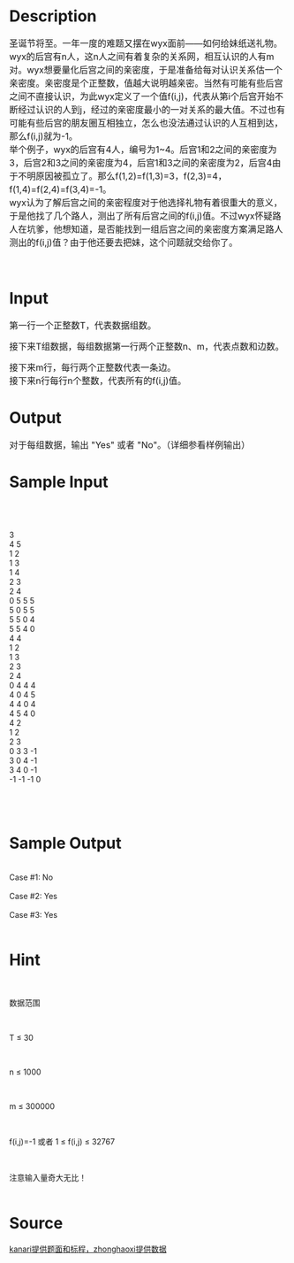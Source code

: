 
# Description

<div class="content"><p><span style="font-size: medium">圣诞节将至。一年一度的难题又摆在wyx面前——如何给妹纸送礼物。<br/>
wyx的后宫有n人，这n人之间有着复杂的关系网，相互认识的人有m对。wyx想要量化后宫之间的亲密度，于是准备给每对认识关系估一个亲密度。亲密度是个正整数，值越大说明越亲密。当然有可能有些后宫之间不直接认识，为此wyx定义了一个值f(i,j)，代表从第i个后宫开始不断经过认识的人到j，经过的亲密度最小的一对关系的最大值。不过也有可能有些后宫的朋友圈互相独立，怎么也没法通过认识的人互相到达，那么f(i,j)就为-1。<br/>
举个例子，wyx的后宫有4人，编号为1~4。后宫1和2之间的亲密度为3，后宫2和3之间的亲密度为4，后宫1和3之间的亲密度为2，后宫4由于不明原因被孤立了。那么f(1,2)=f(1,3)=3，f(2,3)=4，f(1,4)=f(2,4)=f(3,4)=-1。<br/>
wyx认为了解后宫之间的亲密程度对于他选择礼物有着很重大的意义，于是他找了几个路人，测出了所有后宫之间的f(i,j)值。不过wyx怀疑路人在坑爹，他想知道，是否能找到一组后宫之间的亲密度方案满足路人测出的f(i,j)值？由于他还要去把妹，这个问题就交给你了。</span></p>
<p><span style="font-size: medium"><br/>
</span></p></div>

# Input

<div class="content"><p><span style="font-size: medium">第一行一个正整数T，代表数据组数。</span></p>
<p><span style="font-size: medium">接下来T组数据，每组数据第一行两个正整数n、m，代表点数和边数。</span></p>
<p><span style="font-size: medium">接下来m行，每行两个正整数代表一条边。<br/>
接下来n行每行n个整数，代表所有的f(i,j)值。</span></p></div>

# Output

<div class="content"><p><span style="font-size: medium">对于每组数据，输出 &#34;Yes&#34; 或者 &#34;No&#34;。（详细参看样例输出）</span></p></div>

# Sample Input

<div class="content"><span class="sampledata"><br/>
<br/>
<br/>
3<br/>
4 5<br/>
1 2<br/>
1 3<br/>
1 4<br/>
2 3<br/>
2 4<br/>
0 5 5 5<br/>
5 0 5 5<br/>
5 5 0 4<br/>
5 5 4 0<br/>
4 4<br/>
1 2<br/>
1 3<br/>
2 3<br/>
2 4<br/>
0 4 4 4<br/>
4 0 4 5<br/>
4 4 0 4<br/>
4 5 4 0<br/>
4 2<br/>
1 2<br/>
2 3<br/>
0 3 3 -1<br/>
3 0 4 -1<br/>
3 4 0 -1<br/>
-1 -1 -1 0<br/>
<br/>
 <br/>
<br/>
</span></div>

# Sample Output

<div class="content"><span class="sampledata"><br/>
Case #1: No<br/>
<br/>
Case #2: Yes<br/>
<br/>
Case #3: Yes<br/>
<br/>
 </span></div>

# Hint

<div class="content"><p></p><p></p><br/>
<p>数据范围</p><br/>
<p>T ≤ 30</p><br/>
<p>n ≤ 1000</p><br/>
<p>m ≤ 300000</p><br/>
<p>f(i,j)=-1 或者 1 ≤ f(i,j) ≤ 32767</p><br/>
<p>注意输入量奇大无比！<br/><br/>
</p><p></p></div>

# Source

<div class="content"><p><a href="problemset.php?search=kanari提供题面和标程，zhonghaoxi提供数据
">kanari提供题面和标程，zhonghaoxi提供数据<br/>
</a></p></div>

